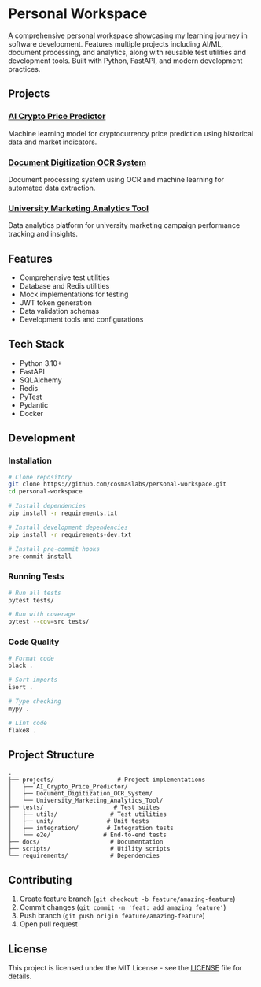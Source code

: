 # Personal Workspace

A comprehensive personal workspace showcasing my learning journey in software development. Features multiple projects including AI/ML, document processing, and analytics, along with reusable test utilities and development tools. Built with Python, FastAPI, and modern development practices.

## Projects

### [AI Crypto Price Predictor](projects/AI_Crypto_Price_Predictor/)

Machine learning model for cryptocurrency price prediction using historical data and market indicators.

### [Document Digitization OCR System](projects/Document_Digitization_OCR_System/)

Document processing system using OCR and machine learning for automated data extraction.

### [University Marketing Analytics Tool](projects/University_Marketing_Analytics_Tool/)

Data analytics platform for university marketing campaign performance tracking and insights.

## Features

- Comprehensive test utilities
- Database and Redis utilities
- Mock implementations for testing
- JWT token generation
- Data validation schemas
- Development tools and configurations

## Tech Stack

- Python 3.10+
- FastAPI
- SQLAlchemy
- Redis
- PyTest
- Pydantic
- Docker

## Development

### Installation

```bash
# Clone repository
git clone https://github.com/cosmaslabs/personal-workspace.git
cd personal-workspace

# Install dependencies
pip install -r requirements.txt

# Install development dependencies
pip install -r requirements-dev.txt

# Install pre-commit hooks
pre-commit install
```

### Running Tests

```bash
# Run all tests
pytest tests/

# Run with coverage
pytest --cov=src tests/
```

### Code Quality

```bash
# Format code
black .

# Sort imports
isort .

# Type checking
mypy .

# Lint code
flake8 .
```

## Project Structure

```
.
├── projects/                  # Project implementations
│   ├── AI_Crypto_Price_Predictor/
│   ├── Document_Digitization_OCR_System/
│   └── University_Marketing_Analytics_Tool/
├── tests/                    # Test suites
│   ├── utils/               # Test utilities
│   ├── unit/               # Unit tests
│   ├── integration/        # Integration tests
│   └── e2e/               # End-to-end tests
├── docs/                    # Documentation
├── scripts/                 # Utility scripts
└── requirements/            # Dependencies
```

## Contributing

1. Create feature branch (`git checkout -b feature/amazing-feature`)
2. Commit changes (`git commit -m 'feat: add amazing feature'`)
3. Push branch (`git push origin feature/amazing-feature`)
4. Open pull request

## License

This project is licensed under the MIT License - see the [LICENSE](LICENSE) file for details.
